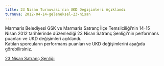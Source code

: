 ```yaml
---
title: 23 Nisan Turnuvası'nın UKD Değişimleri Açıklandı
turnuva: 2012-04-14-geleneksel-23-nisan
---
```


Marmaris Belediyesi GSK ve Marmaris Satranç İlçe Temsilciliği’nin 14-15 Nisan 2012 tarihlerinde düzenlediği 23 Nisan Satranç Şenliği'nin performans puanları ve UKD değişimleri açıklandı.  
Katılan sporcuların performans puanları ve UKD değişimlerini aşağıda görebilirsiniz.

[23 Nisan Satranç Şenliği](http://ukd.tsf.org.tr/turnuvadurumu.php?t=hg&tid=3548)
